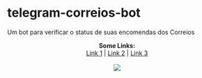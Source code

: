 # telegram-correios-bot
Um bot para verificar o status de suas encomendas dos Correios

<p align="center">
  <b>Some Links:</b><br>
  <a href="#">Link 1</a> |
  <a href="#">Link 2</a> |
  <a href="#">Link 3</a>
  <br><br>
  <img src="https://im2.ezgif.com/tmp/ezgif-2-ef1192c5374e.gif">
</p>

